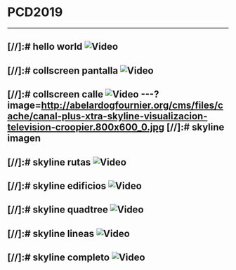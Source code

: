 # PCD2019

---
[//]:# hello world
![Video](https://player.vimeo.com/video/60731302#t=310s)
---
[//]:# collscreen pantalla
![Video](https://player.vimeo.com/video/36047734)
---
[//]:# collscreen calle
![Video](https://www.youtube.com/embed/C9pwBZHVDyI)
---?image=http://abelardogfournier.org/cms/files/cache/canal-plus-xtra-skyline-visualizacion-television-croopier.800x600_0.jpg
[//]:# skyline imagen
---
[//]:# skyline rutas
![Video](https://player.vimeo.com/video/17113324)
---
[//]:# skyline edificios
![Video](https://player.vimeo.com/video/17115401)
---
[//]:# skyline quadtree
![Video](https://player.vimeo.com/video/17116276)
---
[//]:# skyline lineas
![Video](https://player.vimeo.com/video/17113029)
---
[//]:# skyline completo
![Video](https://player.vimeo.com/video/22788075)
---



